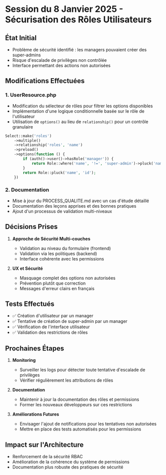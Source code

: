 # Session du 8 Janvier 2025 - Sécurisation des Rôles Utilisateurs

## État Initial
- Problème de sécurité identifié : les managers pouvaient créer des super-admins
- Risque d'escalade de privilèges non contrôlée
- Interface permettant des actions non autorisées

## Modifications Effectuées

### 1. UserResource.php
- Modification du sélecteur de rôles pour filtrer les options disponibles
- Implémentation d'une logique conditionnelle basée sur le rôle de l'utilisateur
- Utilisation de `options()` au lieu de `relationship()` pour un contrôle granulaire

```php
Select::make('roles')
    ->multiple()
    ->relationship('roles', 'name')
    ->preload()
    ->options(function () {
        if (auth()->user()->hasRole('manager')) {
            return Role::where('name', '!=', 'super-admin')->pluck('name', 'id');
        }
        return Role::pluck('name', 'id');
    })
```

### 2. Documentation
- Mise à jour du PROCESS_QUALITE.md avec un cas d'étude détaillé
- Documentation des leçons apprises et des bonnes pratiques
- Ajout d'un processus de validation multi-niveaux

## Décisions Prises
1. **Approche de Sécurité Multi-couches**
   - Validation au niveau du formulaire (frontend)
   - Validation via les politiques (backend)
   - Interface cohérente avec les permissions

2. **UX et Sécurité**
   - Masquage complet des options non autorisées
   - Prévention plutôt que correction
   - Messages d'erreur clairs en français

## Tests Effectués
- ✅ Création d'utilisateur par un manager
- ✅ Tentative de création de super-admin par un manager
- ✅ Vérification de l'interface utilisateur
- ✅ Validation des restrictions de rôles

## Prochaines Étapes
1. **Monitoring**
   - Surveiller les logs pour détecter toute tentative d'escalade de privilèges
   - Vérifier régulièrement les attributions de rôles

2. **Documentation**
   - Maintenir à jour la documentation des rôles et permissions
   - Former les nouveaux développeurs sur ces restrictions

3. **Améliorations Futures**
   - Envisager l'ajout de notifications pour les tentatives non autorisées
   - Mettre en place des tests automatisés pour les permissions

## Impact sur l'Architecture
- Renforcement de la sécurité RBAC
- Amélioration de la cohérence du système de permissions
- Documentation plus robuste des pratiques de sécurité
